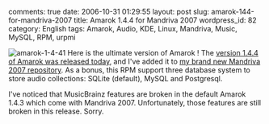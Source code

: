 comments: true
date: 2006-10-31 01:29:55
layout: post
slug: amarok-144-for-mandriva-2007
title: Amarok 1.4.4 for Mandriva 2007
wordpress_id: 82
category: English
tags: Amarok, Audio, KDE, Linux, Mandriva, Music, MySQL, RPM, urpmi

![amarok-1-4-41](http://kevin.deldycke.com/wp-content/uploads/2006/10/amarok-1-4-41.png) Here is the ultimate version of Amarok ! The [version 1.4.4 of Amarok was released today](http://amarok.kde.org/content/view/84/66/), and I've added it to [my brand new Mandriva 2007 repository](http://kevin.deldycke.com/mandriva-rpm-repository/). As a bonus, this RPM support three database system to store audio collections: SQLite (default), MySQL and Postgresql.

I've noticed that MusicBrainz features are broken in the default Amarok 1.4.3 which come with Mandriva 2007. Unfortunately, those features are still broken in this release. Sorry.
